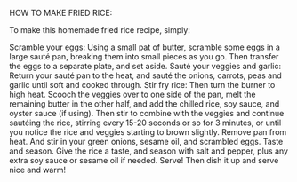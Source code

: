 HOW TO MAKE FRIED RICE:

To make this homemade fried rice recipe, simply:

Scramble your eggs: Using a small pat of butter, scramble some eggs in a large sauté pan, breaking them into small pieces as you go.  Then transfer the eggs to a separate plate, and set aside.
Sauté your veggies and garlic: Return your sauté pan to the heat, and sauté the onions, carrots, peas and garlic until soft and cooked through.
Stir fry rice: Then turn the burner to high heat.  Scooch the veggies over to one side of the pan, melt the remaining butter in the other half, and add the chilled rice, soy sauce, and oyster sauce (if using).  Then stir to combine with the veggies and continue sautéing the rice, stirring every 15-20 seconds or so for 3 minutes, or until you notice the rice and veggies starting to brown slightly.
Remove pan from heat. And stir in your green onions, sesame oil, and scrambled eggs.
Taste and season.  Give the rice a taste, and season with salt and pepper, plus any extra soy sauce or sesame oil if needed.
Serve!  Then dish it up and serve nice and warm!